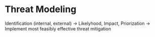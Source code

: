 # Threat Modeling
Identification (internal, external) -> Likelyhood, Impact, Priorization -> Implement most feasibly effective threat mitigation
